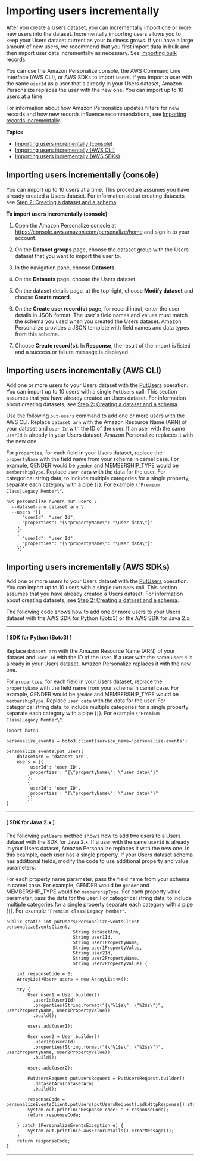 # Importing users incrementally<a name="importing-users"></a>

 After you create a Users dataset, you can incrementally import one or more new users into the dataset\. Incrementally importing users allows you to keep your Users dataset current as your business grows\. If you have a large amount of new users, we recommend that you first import data in bulk and then import user data incrementally as necessary\. See [Importing bulk records](bulk-data-import.md)\. 

You can use the Amazon Personalize console, the AWS Command Line Interface \(AWS CLI\), or AWS SDKs to import users\. If you import a user with the same `userId` as a user that's already in your Users dataset, Amazon Personalize replaces the user with the new one\. You can import up to 10 users at a time\.

For information about how Amazon Personalize updates filters for new records and how new records influence recommendations, see [Importing records incrementally](incremental-data-updates.md)\. 

**Topics**
+ [Importing users incrementally \(console\)](#importing-users-console)
+ [Importing users incrementally \(AWS CLI\)](#importing-users-cli)
+ [Importing users incrementally \(AWS SDKs\)](#importing-users-cli-sdk)

## Importing users incrementally \(console\)<a name="importing-users-console"></a>

You can import up to 10 users at a time\. This procedure assumes you have already created a Users dataset\. For information about creating datasets, see [Step 2: Creating a dataset and a schema](data-prep-creating-datasets.md)\.

**To import users incrementally \(console\)**

1. Open the Amazon Personalize console at [https://console\.aws\.amazon\.com/personalize/home](https://console.aws.amazon.com/personalize/home) and sign in to your account\.

1. On the **Dataset groups** page, choose the dataset group with the Users dataset that you want to import the user to\. 

1. In the navigation pane, choose **Datasets**\. 

1. On the **Datasets** page, choose the Users dataset\. 

1. On the dataset details page, at the top right, choose **Modify dataset** and choose **Create record**\. 

1. On the **Create user record\(s\)** page, for record input, enter the user details in JSON format\. The user's field names and values must match the schema you used when you created the Users dataset\. Amazon Personalize provides a JSON template with field names and data types from this schema\. 

1. Choose **Create record\(s\)**\. In **Response**, the result of the import is listed and a success or failure message is displayed\.

## Importing users incrementally \(AWS CLI\)<a name="importing-users-cli"></a>

Add one or more users to your Users dataset with the [PutUsers](API_UBS_PutUsers.md) operation\. You can import up to 10 users with a single `PutUsers` call\. This section assumes that you have already created an Users dataset\. For information about creating datasets, see [Step 2: Creating a dataset and a schema](data-prep-creating-datasets.md)\.

Use the following `put-users` command to add one or more users with the AWS CLI\. Replace `dataset arn` with the Amazon Resource Name \(ARN\) of your dataset and `user Id` with the ID of the user\. If an user with the same `userId` is already in your Users dataset, Amazon Personalize replaces it with the new one\.

For `properties`, for each field in your Users dataset, replace the `propertyName` with the field name from your schema in camel case\. For example, GENDER would be `gender` and MEMBERSHIP\_TYPE would be `membershipType`\. Replace `user data` with the data for the user\. For categorical string data, to include multiple categories for a single property, separate each category with a pipe \(`|`\)\. For example `\"Premium Class|Legacy Member\"`\.

```
aws personalize-events put-users \
  --dataset-arn dataset arn \
  --users '[{
      "userId": "user Id", 
      "properties": "{\"propertyName\": "\user data\"}" 
    }, 
    {
      "userId": "user Id", 
      "properties": "{\"propertyName\": "\user data\"}" 
    }]'
```

## Importing users incrementally \(AWS SDKs\)<a name="importing-users-cli-sdk"></a>

Add one or more users to your Users dataset with the [PutUsers](API_UBS_PutUsers.md) operation\. You can import up to 10 users with a single `PutUsers` call\. This section assumes that you have already created a Users dataset\. For information about creating datasets, see [Step 2: Creating a dataset and a schema](data-prep-creating-datasets.md)\.

 The following code shows how to add one or more users to your Users dataset with the AWS SDK for Python \(Boto3\) or the AWS SDK for Java 2\.x\. 

------
#### [ SDK for Python \(Boto3\) ]

Replace `dataset arn` with the Amazon Resource Name \(ARN\) of your dataset and `user Id` with the ID of the user\. If a user with the same `userId` is already in your Users dataset, Amazon Personalize replaces it with the new one\. 

For `properties`, for each field in your Users dataset, replace the `propertyName` with the field name from your schema in camel case\. For example, GENDER would be `gender` and MEMBERSHIP\_TYPE would be `membershipType`\. Replace `user data` with the data for the user\. For categorical string data, to include multiple categories for a single property separate each category with a pipe \(`|`\)\. For example `\"Premium Class|Legacy Member\"`\.

```
import boto3

personalize_events = boto3.client(service_name='personalize-events')

personalize_events.put_users(
    datasetArn = 'dataset arn',
    users = [{
        'userId': 'user ID',
        'properties': "{\"propertyName\": \"user data\"}"   
        },
        {
        'userId': 'user ID',
        'properties': "{\"propertyName\": \"user data\"}"   
        }]
)
```

------
#### [ SDK for Java 2\.x ]

 The following `putUsers` method shows how to add two users to a Users dataset with the SDK for Java 2\.x\. If a user with the same `userId` is already in your Users dataset, Amazon Personalize replaces it with the new one\. In this example, each user has a single property\. If your Users dataset schema has additional fields, modify the code to use additional property and value parameters\. 

For each property name parameter, pass the field name from your schema in camel case\. For example, GENDER would be `gender` and MEMBERSHIP\_TYPE would be `membershipType`\. For each property value parameter, pass the data for the user\. For categorical string data, to include multiple categories for a single property separate each category with a pipe \(`|`\)\. For example `"Premium class|Legacy Member"`\.

```
public static int putUsers(PersonalizeEventsClient personalizeEventsClient,
                         String datasetArn,
                         String user1Id,
                         String user1PropertyName,
                         String user1PropertyValue,
                         String user2Id,
                         String user2PropertyName,
                         String user2PropertyValue) {

    int responseCode = 0;
    ArrayList<User> users = new ArrayList<>();

    try {
        User user1 = User.builder()
          .userId(user1Id)
          .properties(String.format("{\"%1$s\": \"%2$s\"}", user1PropertyName, user1PropertyValue))
          .build();

        users.add(user1);

        User user2 = User.builder()
          .userId(user2Id)
          .properties(String.format("{\"%1$s\": \"%2$s\"}", user2PropertyName, user2PropertyValue))
          .build();

        users.add(user2);

        PutUsersRequest putUsersRequest = PutUsersRequest.builder()
          .datasetArn(datasetArn)
          .build();

        responseCode = personalizeEventsClient.putUsers(putUsersRequest).sdkHttpResponse().statusCode();
        System.out.println("Response code: " + responseCode);
        return responseCode;

    } catch (PersonalizeEventsException e) {
        System.out.println(e.awsErrorDetails().errorMessage());
    }
    return responseCode;
}
```

------